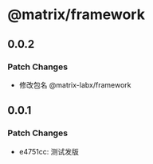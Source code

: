 # @matrix/framework

## 0.0.2

### Patch Changes

- 修改包名 @matrix-labx/framework

## 0.0.1

### Patch Changes

- e4751cc: 测试发版
